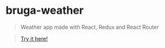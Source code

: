 # bruga-weather

> Weather app made with React, Redux and React Router

> [Try it here!](https://brugarolas.github.io/bruga-weather/)